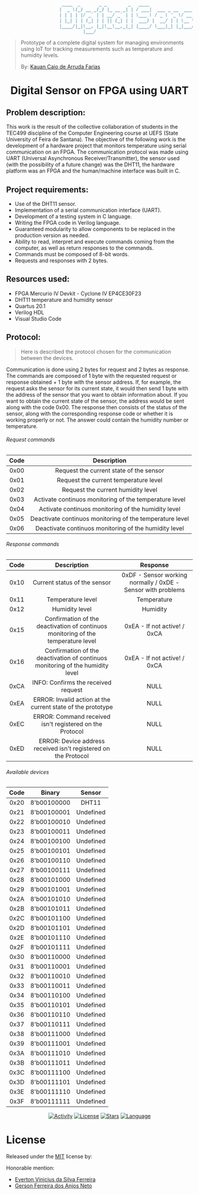 ```markdown
                     ____  _       _ _        _   ____
                    |  _ \(_) __ _(_) |_ __ _| | / ___|  ___ _ __  ___  ___  _ __
                    | | | | |/ _` | | __/ _` | | \___ \ / _ \ '_ \/ __|/ _ \| '__|
                    | |_| | | (_| | | || (_| | |  ___) |  __/ | | \__ \ (_) | |
                    |____/|_|\__, |_|\__\__,_|_| |____/ \___|_| |_|___/\___/|_|
                             |___/
```

> Prototype of a complete digital system for managing environments using IoT for tracking
> measurements such as temperature and humidity levels.
>
> By: [Kauan Caio de Arruda Farias](https://github.com/kakafariaZ)

<div align=center>

# Digital Sensor on FPGA using UART
</div>

## Problem description:

This work is the result of the collective collaboration of students in the TEC499 discipline of the Computer Engineering course at UEFS (State University of Feira de Santana).
The objective of the following work is the development of a hardware project that monitors temperature using serial communication on an FPGA. The communication protocol was made using UART (Universal Asynchronous Receiver/Transmitter), the sensor used (with the possibility of a future change) was the DHT11, the hardware platform was an FPGA and the human/machine interface was built in C.

## Project requirements:

- Use of the DHT11 sensor.
- Implementation of a serial communication interface (UART).
- Development of a testing system in C language.
- Writing the FPGA code in Verilog language.
- Guaranteed modularity to allow components to be replaced in the production version as needed.
- Ability to read, interpret and execute commands coming from the computer, as well as return responses to the commands.
- Commands must be composed of 8-bit words.
- Requests and responses with 2 bytes.

 ## Resources used:

- FPGA Mercurio IV Devkit - Cyclone IV EP4CE30F23
- DHT11 temperature and humidity sensor
- Quartus 20.1
- Verilog HDL
- Visual Studio Code

## Protocol:

> Here is described the protocol chosen for the communication between the devices.

Communication is done using 2 bytes for request and 2 bytes as response.
The commands are composed of 1 byte with the requested request or response obtained + 1 byte with the sensor address.
If, for example, the request asks the sensor for its current state, it would then send 1 byte with the address of the sensor that you want to obtain information about. If you want to obtain the current state of the sensor, the address would be sent along with the code 0x00.
The response then consists of the status of the sensor, along with the corresponding response code or whether it is working properly or not. The answer could contain the humidity number or temperature.

<!-- TODO: Definir detalhes do protocolo de comuniação. -->

###### Request commands

| Code |                       Description                        |
| :--: | :------------------------------------------------------: |
| 0x00 |         Request the current state of the sensor          |
| 0x01 |          Request the current temperature level           |
| 0x02 |            Request the current humidity level            |
| 0x03 |  Activate continuos monitoring of the temperature level  |
| 0x04 |   Activate continuos monitoring of the humidity level    |
| 0x05 | Deactivate continuos monitoring of the temperature level |
| 0x06 |  Deactivate continuos monitoring of the humidity level   |

###### Response commands

| Code |                                    Description                                    |                           Response                           |
| :--: | :-------------------------------------------------------------------------------: | :----------------------------------------------------------: |
| 0x10 |                           Current status of the sensor                            | 0xDF - Sensor working normally / 0xDE - Sensor with problems |
| 0x11 |                                 Temperature level                                 |                         Temperature                          |
| 0x12 |                                  Humidity level                                   |                           Humidity                           |
| 0x15 | Confirmation of the deactivation of continuos monitoring of the temperature level |                 0xEA - If not active! / 0xCA                 |
| 0x16 |  Confirmation of the deactivation of continuos monitoring of the humidity level   |                 0xEA - If not active! / 0xCA                 |
| 0xCA |                        INFO: Confirms the received request                        |                             NULL                             |
| 0xEA |            ERROR: Invalid action at the current state of the prototype            |                             NULL                             |
| 0xEC |             ERROR: Command received isn't registered on the Protocol              |                             NULL                             |
| 0xED |          ERROR: Device address received isn't registered on the Protocol          |                             NULL                             |

###### Available devices

| Code |   Binary    |  Sensor   |
| :--: | :---------: | :-------: |
| 0x20 | 8'b00100000 |   DHT11   |
| 0x21 | 8'b00100001 | Undefined |
| 0x22 | 8'b00100010 | Undefined |
| 0x23 | 8'b00100011 | Undefined |
| 0x24 | 8'b00100100 | Undefined |
| 0x25 | 8'b00100101 | Undefined |
| 0x26 | 8'b00100110 | Undefined |
| 0x27 | 8'b00100111 | Undefined |
| 0x28 | 8'b00101000 | Undefined |
| 0x29 | 8'b00101001 | Undefined |
| 0x2A | 8'b00101010 | Undefined |
| 0x2B | 8'b00101011 | Undefined |
| 0x2C | 8'b00101100 | Undefined |
| 0x2D | 8'b00101101 | Undefined |
| 0x2E | 8'b00101110 | Undefined |
| 0x2F | 8'b00101111 | Undefined |
| 0x30 | 8'b00110000 | Undefined |
| 0x31 | 8'b00110001 | Undefined |
| 0x32 | 8'b00110010 | Undefined |
| 0x33 | 8'b00110011 | Undefined |
| 0x34 | 8'b00110100 | Undefined |
| 0x35 | 8'b00110101 | Undefined |
| 0x36 | 8'b00110110 | Undefined |
| 0x37 | 8'b00110111 | Undefined |
| 0x38 | 8'b00111000 | Undefined |
| 0x39 | 8'b00111001 | Undefined |
| 0x3A | 8'b00111010 | Undefined |
| 0x3B | 8'b00111011 | Undefined |
| 0x3C | 8'b00111100 | Undefined |
| 0x3D | 8'b00111101 | Undefined |
| 0x3E | 8'b00111110 | Undefined |
| 0x3F | 8'b00111111 | Undefined |

<div align="center">

[![Activity](https://img.shields.io/github/last-commit/gersonfaneto/DigitalSensor?color=blue&style=for-the-badge&logo=git)](https://github.com/gersonfaneto/DigitalSensor/commit/main)
[![License](https://img.shields.io/github/license/gersonfaneto/DigitalSensor?color=blue&style=for-the-badge)](https://github.com/gersonfaneto/DigitalSensor/blob/main/LICENSE)
[![Stars](https://img.shields.io/github/stars/gersonfaneto/DigitalSensor?style=for-the-badge&logo=github)](https://github.com/gersonfaneto/DigitalSensor)
[![Language](https://img.shields.io/static/v1?label=LANGUAGE&message=Verilog&color=informational&style=for-the-badge)](https://ieeexplore.ieee.org/document/5985443)

</div>

# License

Released under the [MIT](https://github.com/gersonfaneto/DigitalSensor/blob/main/LICENSE) license by:

Honorable mention:
- [Everton Vinicius da Silva Ferreira](https://github.com/Yamis4n)
- [Gerson Ferreira dos Anjos Neto](https://github.com/gersonfaneto)

